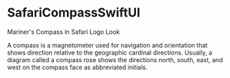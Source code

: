 # SafariCompassSwiftUI
Mariner's Compass in Safari Logo Look


A compass is a magnetometer used for navigation and orientation that shows direction relative to the geographic cardinal directions. Usually, a diagram called a compass rose shows the directions north, south, east, and west on the compass face as abbreviated initials.

